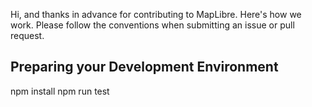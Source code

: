 Hi, and thanks in advance for contributing to MapLibre. Here's how we work. Please follow the conventions when submitting an issue or pull request.

## Preparing your Development Environment

npm install
npm run test